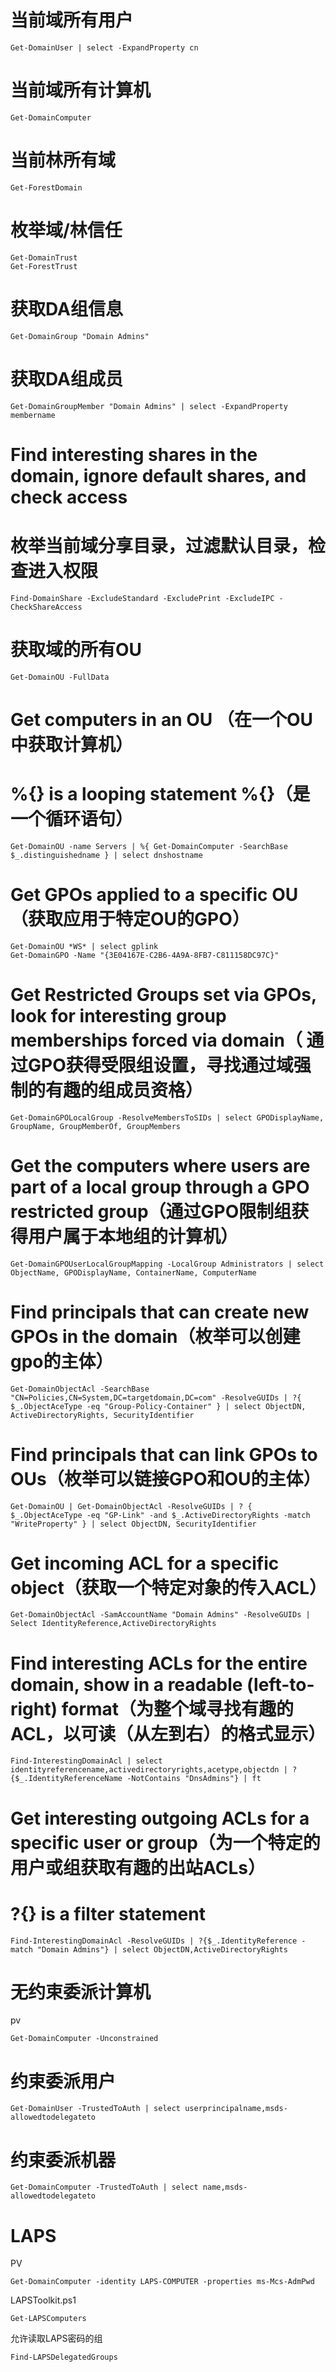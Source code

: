 # 当前域所有用户
```
Get-DomainUser | select -ExpandProperty cn
```

# 当前域所有计算机
```
Get-DomainComputer
```

# 当前林所有域
```
Get-ForestDomain
```

# 枚举域/林信任
```
Get-DomainTrust
Get-ForestTrust
```

# 获取DA组信息
```
Get-DomainGroup "Domain Admins"
```

# 获取DA组成员
```
Get-DomainGroupMember "Domain Admins" | select -ExpandProperty membername
```


# Find interesting shares in the domain, ignore default shares, and check access
# 枚举当前域分享目录，过滤默认目录，检查进入权限
```
Find-DomainShare -ExcludeStandard -ExcludePrint -ExcludeIPC -CheckShareAccess
```

# 获取域的所有OU
```
Get-DomainOU -FullData
```


# Get computers in an OU （在一个OU中获取计算机）
# %{} is a looping statement %{}（是一个循环语句）
```
Get-DomainOU -name Servers | %{ Get-DomainComputer -SearchBase $_.distinguishedname } | select dnshostname
```

# Get GPOs applied to a specific OU（获取应用于特定OU的GPO）
```
Get-DomainOU *WS* | select gplink
Get-DomainGPO -Name "{3E04167E-C2B6-4A9A-8FB7-C811158DC97C}"
```


# Get Restricted Groups set via GPOs, look for interesting group memberships forced via domain（ 通过GPO获得受限组设置，寻找通过域强制的有趣的组成员资格）
```
Get-DomainGPOLocalGroup -ResolveMembersToSIDs | select GPODisplayName, GroupName, GroupMemberOf, GroupMembers
```

# Get the computers where users are part of a local group through a GPO restricted group（通过GPO限制组获得用户属于本地组的计算机）
```
Get-DomainGPOUserLocalGroupMapping -LocalGroup Administrators | select ObjectName, GPODisplayName, ContainerName, ComputerName
```

# Find principals that can create new GPOs in the domain（枚举可以创建gpo的主体）
```
Get-DomainObjectAcl -SearchBase "CN=Policies,CN=System,DC=targetdomain,DC=com" -ResolveGUIDs | ?{ $_.ObjectAceType -eq "Group-Policy-Container" } | select ObjectDN, ActiveDirectoryRights, SecurityIdentifier
```

# Find principals that can link GPOs to OUs（枚举可以链接GPO和OU的主体）
```
Get-DomainOU | Get-DomainObjectAcl -ResolveGUIDs | ? { $_.ObjectAceType -eq "GP-Link" -and $_.ActiveDirectoryRights -match "WriteProperty" } | select ObjectDN, SecurityIdentifier
```

# Get incoming ACL for a specific object（获取一个特定对象的传入ACL）
```
Get-DomainObjectAcl -SamAccountName "Domain Admins" -ResolveGUIDs | Select IdentityReference,ActiveDirectoryRights
```

# Find interesting ACLs for the entire domain, show in a readable (left-to-right) format（为整个域寻找有趣的ACL，以可读（从左到右）的格式显示）
```
Find-InterestingDomainAcl | select identityreferencename,activedirectoryrights,acetype,objectdn | ?{$_.IdentityReferenceName -NotContains "DnsAdmins"} | ft
```
# Get interesting outgoing ACLs for a specific user or group（为一个特定的用户或组获取有趣的出站ACLs）
# ?{} is a filter statement
```
Find-InterestingDomainAcl -ResolveGUIDs | ?{$_.IdentityReference -match "Domain Admins"} | select ObjectDN,ActiveDirectoryRights
```

# 无约束委派计算机

pv
```
Get-DomainComputer -Unconstrained
```

# 约束委派用户
```
Get-DomainUser -TrustedToAuth | select userprincipalname,msds-allowedtodelegateto
```

# 约束委派机器
```
Get-DomainComputer -TrustedToAuth | select name,msds-allowedtodelegateto
```

# LAPS
PV
```
Get-DomainComputer -identity LAPS-COMPUTER -properties ms-Mcs-AdmPwd
```

LAPSToolkit.ps1

```
Get-LAPSComputers
```

允许读取LAPS密码的组
```
Find-LAPSDelegatedGroups
```

